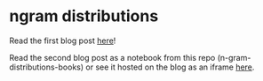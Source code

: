 # ngram distributions

Read the first blog post [here](http://blog.metasyn.pw/ngrams-distributions)!

Read the second blog post as a notebook from this repo (n-gram-distributions-books) or see it hosted on the blog as an iframe [here](http://blog.metasyn.pw/ngram-classifiers/).
